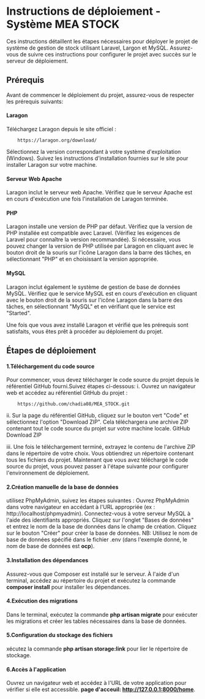 # Instructions de déploiement - Système MEA STOCK
Ces instructions détaillent les étapes nécessaires pour déployer le projet de système de gestion de stock utilisant Laravel, Largon et MySQL. Assurez-vous de suivre ces instructions pour configurer le projet avec succès sur le serveur de déploiement.

## Prérequis
Avant de commencer le déploiement du projet, assurez-vous de respecter les prérequis suivants:

#### Laragon
Téléchargez Laragon depuis le site officiel : 

        https://laragon.org/download/

Sélectionnez la version correspondant à votre système d'exploitation (Windows).
Suivez les instructions d'installation fournies sur le site pour installer Laragon sur votre machine.

#### Serveur Web Apache
Laragon inclut le serveur web Apache. Vérifiez que le serveur Apache est en cours d'exécution une fois l'installation de Laragon terminée.

#### PHP
Laragon installe une version de PHP par défaut. Vérifiez que la version de PHP installée est compatible avec Laravel. (Vérifiez les exigences de Laravel pour connaître la version recommandée).
Si nécessaire, vous pouvez changer la version de PHP utilisée par Laragon en cliquant avec le bouton droit de la souris sur l'icône Laragon dans la barre des tâches, en sélectionnant "PHP" et en choisissant la version appropriée.

#### MySQL
Laragon inclut également le système de gestion de base de données MySQL.
Vérifiez que le service MySQL est en cours d'exécution en cliquant avec le bouton droit de la souris sur l'icône Laragon dans la barre des tâches, en sélectionnant "MySQL" et en vérifiant que le service est "Started".

Une fois que vous avez installé Laragon et vérifié que les prérequis sont satisfaits, vous êtes prêt à procéder au déploiement du projet.

## Étapes de déploiement

#### 1.Téléchargement du code source
Pour commencer, vous devez télécharger le code source du projet depuis le référentiel GitHub fourni.Suivez étapes ci-dessous:
i. Ouvrez un navigateur web et accédez au référentiel GitHub du projet :

        https://github.com/chadia08/MEA_STOCK.git

ii. Sur la page du référentiel GitHub, cliquez sur le bouton vert "Code" et sélectionnez l'option "Download ZIP". Cela téléchargera une archive ZIP contenant tout le code source du projet sur votre machine locale.
GitHub Download ZIP

iii. Une fois le téléchargement terminé, extrayez le contenu de l'archive ZIP dans le répertoire de votre choix. Vous obtiendrez un répertoire contenant tous les fichiers du projet.
Maintenant que vous avez téléchargé le code source du projet, vous pouvez passer à l'étape suivante pour configurer l'environnement de déploiement.

#### 2.Création manuelle de la base de données
utilisez PhpMyAdmin, suivez les étapes suivantes :
Ouvrez PhpMyAdmin dans votre navigateur en accédant à l'URL appropriée (ex : http://localhost/phpmyadmin).
Connectez-vous à votre serveur MySQL à l'aide des identifiants appropriés.
Cliquez sur l'onglet "Bases de données" et entrez le nom de la base de données dans le champ de création.
Cliquez sur le bouton "Créer" pour créer la base de données.
NB: Utilisez le nom de base de données spécifié dans le fichier .env (dans l'exemple donné, le nom de base de données est **ocp**).

#### 3.Installation des dépendances
Assurez-vous que Composer est installé sur le serveur.
À l'aide d'un terminal, accédez au répertoire du projet et exécutez la commande **composer install** pour installer les dépendances.

#### 4.Exécution des migrations
Dans le terminal, exécutez la commande **php artisan migrate** pour exécuter les migrations et créer les tables nécessaires dans la base de données.

#### 5.Configuration du stockage des fichiers
xécutez la commande **php artisan storage:link** pour lier le répertoire de stockage.

#### 6.Accès à l'application
Ouvrez un navigateur web et accédez à l'URL de votre application pour vérifier si elle est accessible.
**page d'acceuil: http://127.0.0.1:8000/home**.
